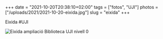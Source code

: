 +++
date = "2021-10-20T20:38:10+02:00"
tags = ["fotos", "UJI"]
photos = ["/uploads/2021/2021-10-20-eixida.jpg"]
slug = "eixida"
+++

Eixida #UJI

<img alt="Eixida ampliació Biblioteca UJI nivell 0" src="/uploads/2021/2021-10-20-eixida.jpg">
